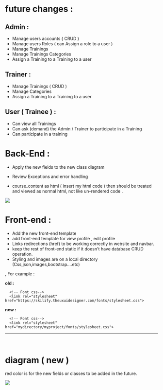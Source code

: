 # future changes :


## Admin :
* Manage users accounts ( CRUD )
* Manage users Roles ( can Assign a role to a user )
* Manage Trainings
* Manage Trainings Categories
* Assign a Training to a Training to a user

## Trainer :
* Manage Trainings ( CRUD )
* Manage Categories
* Assign a Training to a Training to a user

## User ( Trainee ) :
* Can view all Trainings
* Can ask (demand) the Admin / Trainer to participate in a Training
* Can participate in a training





# Back-End : 

* Apply the new fields to the new class diagram

* Review Exceptions and error handling

* course_content as html ( insert my html code ) then should be treated and viewed as normal html, not like un-rendered code . 

<img src="https://i.imgur.com/jtMRjwU.png">





# Front-end : 

* Add the new front-end template 
* add front-end template for view profile , edit profile
* Links redirections (href) to be working correctly in website and navbar.
* keep the rest of front-end static if it doesn't have database CRUD operation. 
* Styling and images are on a local directory (Css,json,images,bootstrap....etc)  

, For example :
   
   **old :**
  ```   
    <!-- Font css-->
    <link rel="stylesheet" href="https://skilify.theuxuidesigner.com/fonts/stylesheet.css">
   ```
   
   **new :**
  ```
    <!-- Font css-->
    <link rel="stylesheet" href="mydirectory/myproject/fonts/stylesheet.css">
 ```
 
 ---
 
 <br/>
 
 # diagram ( new ) 

red color is for the new fields or classes to be added in the future. 

<img src="https://i.imgur.com/2GKKZJA.png" >
